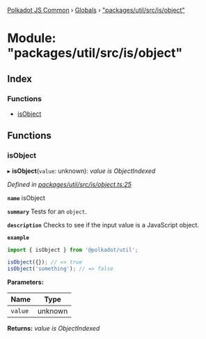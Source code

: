 [Polkadot JS Common](../README.md) › [Globals](../globals.md) › ["packages/util/src/is/object"](_packages_util_src_is_object_.md)

# Module: "packages/util/src/is/object"

## Index

### Functions

* [isObject](_packages_util_src_is_object_.md#isobject)

## Functions

###  isObject

▸ **isObject**(`value`: unknown): *value is ObjectIndexed*

*Defined in [packages/util/src/is/object.ts:25](https://github.com/polkadot-js/common/blob/d3527829/packages/util/src/is/object.ts#L25)*

**`name`** isObject

**`summary`** Tests for an `object`.

**`description`** 
Checks to see if the input value is a JavaScript object.

**`example`** 
<BR>

```javascript
import { isObject } from '@polkadot/util';

isObject({}); // => true
isObject('something'); // => false
```

**Parameters:**

Name | Type |
------ | ------ |
`value` | unknown |

**Returns:** *value is ObjectIndexed*
